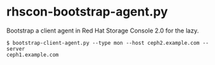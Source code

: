 # rhscon-bootstrap-agent.py
Bootstrap a client agent in Red Hat Storage Console 2.0 for the lazy.
~~~
$ bootstrap-client-agent.py --type mon --host ceph2.example.com --server
ceph1.example.com
~~~
